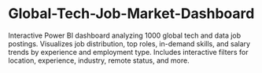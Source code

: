 # Global-Tech-Job-Market-Dashboard
Interactive Power BI dashboard analyzing 1000 global tech and data job postings. Visualizes job distribution, top roles, in-demand skills, and salary trends by experience and employment type. Includes interactive filters for location, experience, industry, remote status, and more.

